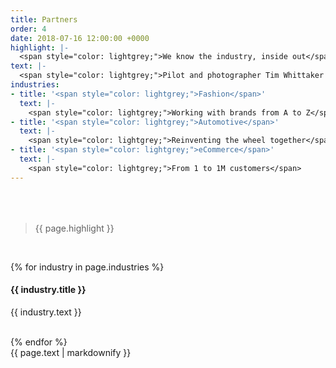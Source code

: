 ```yaml
---
title: Partners
order: 4
date: 2018-07-16 12:00:00 +0000
highlight: |-
  <span style="color: lightgrey;">We know the industry, inside out</span>
text: |-
  <span style="color: lightgrey;">Pilot and photographer Tim Whittaker captured this majestic yet soothing aerial footage of working sheepdogs doing what they do best in Rangitikei, New Zealand. Mesmerizing Video of Dogs Herding Thousands of Sheep Is the Most Soothing Eye Candy Ever Made.</span>
industries:
- title: '<span style="color: lightgrey;">Fashion</span>'
  text: |-
    <span style="color: lightgrey;">Working with brands from A to Z</span>
- title: '<span style="color: lightgrey;">Automotive</span>'
  text: |-
    <span style="color: lightgrey;">Reinventing the wheel together</span>
- title: '<span style="color: lightgrey;">eCommerce</span>'
  text: |-
    <span style="color: lightgrey;">From 1 to 1M customers</span>
---
```


<div class="row u-menu-paddding" style="margin-top: 4rem;">
  <div class="col-xs-12 col-sm-6">
    <blockquote><p>{{ page.highlight }}</p></blockquote>
    <br>

{% for industry in page.industries %}
  <h4>{{ industry.title }}</h4>
  <p>{{ industry.text }}</p>
  <br>
{% endfor %}

  </div>
  <div class="col-xs-12 col-sm-4">
    {{ page.text | markdownify }}
  </div>
</div>
